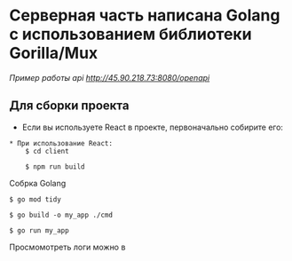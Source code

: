 # Серверная часть написана Golang с использованием библиотеки Gorilla/Mux

_Пример работы api http://45.90.218.73:8080/openapi_



## Для сборки проекта

* Если вы используете React в проекте, первоначально собирите его:
```
* При использование React:
    $ cd client

    $ npm run build
```

Собрка Golang
```
$ go mod tidy

$ go build -o my_app ./cmd

$ go run my_app

```

Просмомотреть логи можно в 